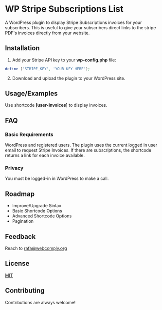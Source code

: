# WP Stripe Subscriptions List

A WordPress plugin to display Stripe Subscriptions invoices for your subscribers. This is useful to give your subscribers direct links to the stripe PDF's invoices directly from your website.

## Installation

1. Add your Stripe API key to your **wp-config.php** file:

```php
define ('STRIPE_KEY', 'YOUR KEY HERE');
```

2. Download and upload the plugin to your WordPress site.

## Usage/Examples

Use shortcode **[user-invoices]** to display invoices.

## FAQ

### Basic Requirements

WordPress and registered users.
The plugin uses the current logged in user email to request Stripe Invoices.
If there are subscriptions, the shortcode returns a link for each invoice available.

### Privacy

You must be logged-in in WordPress to make a call.

## Roadmap

- Improve/Upgrade Sintax
- Basic Shortcode Options
- Advanced Shortcode Options
- Pagination

## Feedback

Reach to rafa@webcomply.org

## License

[MIT](https://choosealicense.com/licenses/mit/)

## Contributing

Contributions are always welcome!
